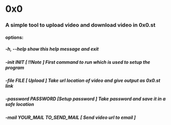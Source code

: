 # 0x0
### A simple tool to upload video and download video in 0x0.st

 ####  options:
  #####    -h, --help          show this help message and exit
  #####    -init INIT                       [ !!Note ] First command to run which is used to setup the program
  #####    -file FILE                       [ Upload ] Take url location of video and give output as 0x0.st link
  #####    -password PASSWORD               [Setup password ] Take password and save it in a safe location
  #####    -mail YOUR_MAIL TO_SEND_MAIL     [ Send video url to email ]
